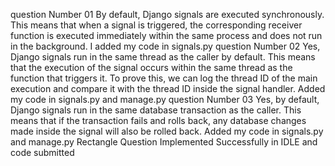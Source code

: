 question Number 01
By default, Django signals are executed synchronously. This means that when a signal is triggered, the corresponding receiver function is executed immediately
within the same process and does not run in the background.
I added my code in signals.py
question Number 02
Yes, Django signals run in the same thread as the caller by default. This means that the execution of the signal occurs within the same thread as the function that triggers it.
To prove this, we can log the thread ID of the main execution and compare it with the thread ID inside the signal handler.
Added my code in signals.py and manage.py
question Number 03
Yes, by default, Django signals run in the same database transaction as the caller. 
This means that if the transaction fails and rolls back, any database changes made inside the signal will also be rolled back.
Added my code in signals.py and manage.py
Rectangle Question
Implemented Successfully in IDLE and code submitted
